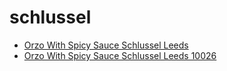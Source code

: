 # schlussel

 * [Orzo With Spicy Sauce Schlussel Leeds](../../index/o/orzo-with-spicy-sauce-schlussel-leeds-10026.json)
 * [Orzo With Spicy Sauce Schlussel Leeds 10026](../../index/o/orzo-with-spicy-sauce-schlussel-leeds-10026.json)
